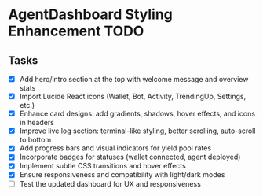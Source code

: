 # AgentDashboard Styling Enhancement TODO

## Tasks
- [x] Add hero/intro section at the top with welcome message and overview stats
- [x] Import Lucide React icons (Wallet, Bot, Activity, TrendingUp, Settings, etc.)
- [x] Enhance card designs: add gradients, shadows, hover effects, and icons in headers
- [x] Improve live log section: terminal-like styling, better scrolling, auto-scroll to bottom
- [x] Add progress bars and visual indicators for yield pool rates
- [x] Incorporate badges for statuses (wallet connected, agent deployed)
- [x] Implement subtle CSS transitions and hover effects
- [x] Ensure responsiveness and compatibility with light/dark modes
- [ ] Test the updated dashboard for UX and responsiveness
